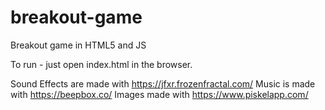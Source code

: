 # breakout-game
Breakout game in HTML5 and JS

To run - just open index.html in the browser.

Sound Effects are made with https://jfxr.frozenfractal.com/
Music is made with https://beepbox.co/
Images made with https://www.piskelapp.com/
